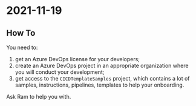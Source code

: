 # 2021-11-19

## How To

You need to:

1. get an Azure DevOps license for your developers;
2. create an Azure DevOps project in an appropriate organization 
   where you will conduct your development;
3. get access to the `CICDTemplateSamples` project, which
   contains a lot of samples, instructions, pipelines, templates 
   to help your onboarding.

Ask Ram to help you with.
